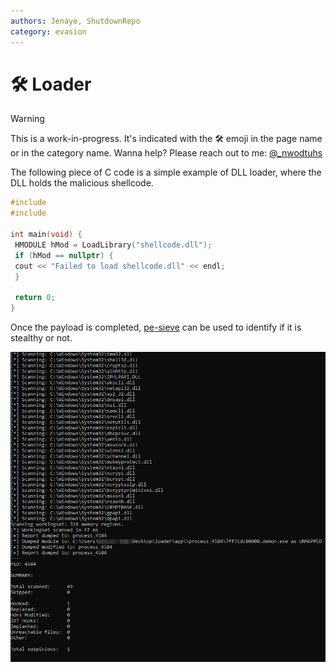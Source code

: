 ```yaml
---
authors: Jenaye, ShutdownRepo
category: evasion
---
```


# 🛠️ Loader

> [!WARNING]
> This is a work-in-progress. It's indicated with the 🛠️ emoji in the page name or in the category name. Wanna help? Please reach out to me: [@_nwodtuhs](https://twitter.com/_nwodtuhs)

The following piece of C code is a simple example of DLL loader, where the DLL holds the malicious shellcode.

```c
#include 
#include 

int main(void) {
 HMODULE hMod = LoadLibrary("shellcode.dll");
 if (hMod == nullptr) {
 cout << "Failed to load shellcode.dll" << endl;
 }

 return 0;
}
```

Once the payload is completed, [pe-sieve](https://github.com/hasherezade/pe-sieve) can be used to identify if it is stealthy or not.

![](./assets/ps-sieve.png)
